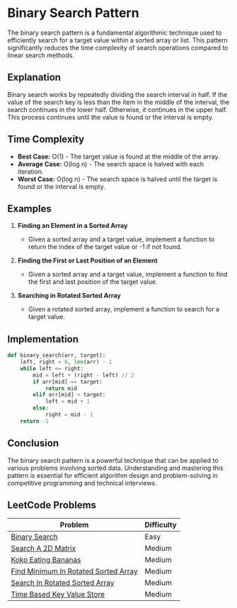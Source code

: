 # Binary Search Pattern

The binary search pattern is a fundamental algorithmic technique used to efficiently search for a target value within a sorted array or list. This pattern significantly reduces the time complexity of search operations compared to linear search methods.

## Explanation

Binary search works by repeatedly dividing the search interval in half. If the value of the search key is less than the item in the middle of the interval, the search continues in the lower half. Otherwise, it continues in the upper half. This process continues until the value is found or the interval is empty.

## Time Complexity

- **Best Case:** O(1) - The target value is found at the middle of the array.
- **Average Case:** O(log n) - The search space is halved with each iteration.
- **Worst Case:** O(log n) - The search space is halved until the target is found or the interval is empty.

## Examples

1. **Finding an Element in a Sorted Array**
   - Given a sorted array and a target value, implement a function to return the index of the target value or -1 if not found.

2. **Finding the First or Last Position of an Element**
   - Given a sorted array and a target value, implement a function to find the first and last position of the target value.

3. **Searching in Rotated Sorted Array**
   - Given a rotated sorted array, implement a function to search for a target value.

## Implementation

```python
def binary_search(arr, target):
    left, right = 0, len(arr) - 1
    while left <= right:
        mid = left + (right - left) // 2
        if arr[mid] == target:
            return mid
        elif arr[mid] < target:
            left = mid + 1
        else:
            right = mid - 1
    return -1
```

## Conclusion

The binary search pattern is a powerful technique that can be applied to various problems involving sorted data. Understanding and mastering this pattern is essential for efficient algorithm design and problem-solving in competitive programming and technical interviews.

## LeetCode Problems

| Problem | Difficulty |
|---------|------------|
| [Binary Search](https://leetcode.com/problems/binary-search/) | Easy |
| [Search A 2D Matrix](https://leetcode.com/problems/search-a-2d-matrix/description/) | Medium |
| [Koko Eating Bananas](https://leetcode.com/problems/koko-eating-bananas/description/) | Medium |
| [Find Minimum In Rotated Sorted Array](https://leetcode.com/problems/find-minimum-in-rotated-sorted-array/description/) | Medium |
| [Search In Rotated Sorted Array](https://leetcode.com/problems/search-in-rotated-sorted-array/) | Medium |
| [Time Based Key Value Store](https://leetcode.com/problems/time-based-key-value-store/description/) | Medium |